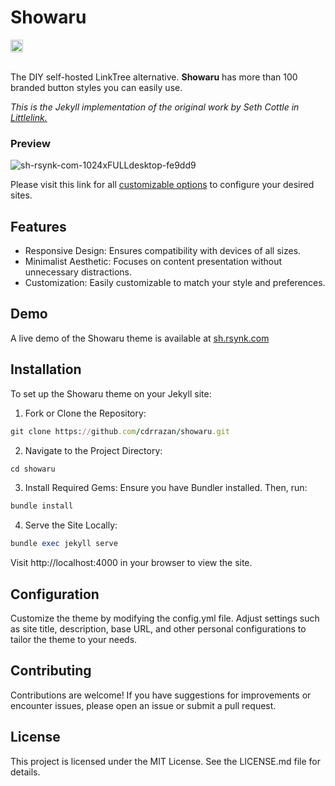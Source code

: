 # Showaru

<a href="https://jekyll-themes.com/cdrrazan/Showaru]">
  <img src="https://img.shields.io/badge/featured%20on-JT-red.svg" height="20" alt="Jekyll Themes Shield" />
</a><br/><br/>

The DIY self-hosted LinkTree alternative. **Showaru** has more than 100 branded button styles you can easily use. 

_This is the Jekyll implementation of the original work by Seth Cottle in [Littlelink.](https://github.com/sethcottle/littlelink)_

### Preview
![sh-rsynk-com-1024xFULLdesktop-fe9dd9](https://github.com/user-attachments/assets/4d8483ea-5b60-4738-8675-3a9d9e6544d7)

Please visit this link for all [customizable options](https://gist.github.com/cdrrazan/e046af3f055b232fdfb0bfb409a28ee8) to configure your desired sites.

## Features
- Responsive Design: Ensures compatibility with devices of all sizes.​
- Minimalist Aesthetic: Focuses on content presentation without unnecessary distractions.​
- Customization: Easily customizable to match your style and preferences.​

## Demo
A live demo of the Showaru theme is available at [sh.rsynk.com](https://sh.rsynk.com)​

## Installation
To set up the Showaru theme on your Jekyll site:

1. Fork or Clone the Repository:

```ruby
git clone https://github.com/cdrrazan/showaru.git
```

2. Navigate to the Project Directory:

```ruby
cd showaru
```

3. Install Required Gems: Ensure you have Bundler installed. Then, run:

```ruby
bundle install
```

4. Serve the Site Locally:

```ruby
bundle exec jekyll serve
```

Visit http://localhost:4000 in your browser to view the site.

## Configuration
Customize the theme by modifying the config.yml file. Adjust settings such as site title, description, base URL, and other personal configurations to tailor the theme to your needs.​

## Contributing
Contributions are welcome! If you have suggestions for improvements or encounter issues, please open an issue or submit a pull request.​

## License
This project is licensed under the MIT License. See the LICENSE.md file for details.
